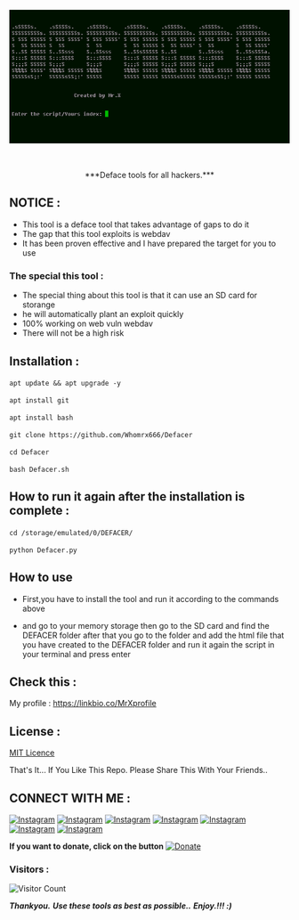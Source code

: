 <p align="center"><img src="https://github.com/Whomrx666/Defacer/blob/main/logo.png?raw=true" /></p>
<br>
<p align="center">***Deface tools for all hackers.***</p>

## NOTICE :

- This tool is a deface tool that takes advantage of gaps to do it
- The gap that this tool exploits is webdav
- It has been proven effective and I have prepared the target for you to use

### The special this tool :

- The special thing about this tool is that it can use an SD card for storange
- he will automatically plant an exploit quickly
- 100% working on web vuln webdav
- There will not be a high risk

## Installation :


```apt update && apt upgrade -y```

```apt install git```

```apt install bash```

```git clone https://github.com/Whomrx666/Defacer```

```cd Defacer```

```bash Defacer.sh```

## How to run it again after the installation is complete :

```cd /storage/emulated/0/DEFACER/```

```python Defacer.py```

## How to use

- First,you have to install the tool and run it according to the commands above

- and go to your memory storage then go to the SD card and find the DEFACER folder after that you go to the folder and add the html file that you have created to the DEFACER folder and run it again the script in your terminal and press enter

## Check this : 

My profile : https://linkbio.co/MrXprofile

## License :

[MIT Licence](https://github.com/Whomrx666/Defacer/blob/master/LICENSE)

That's It... If You Like This Repo. Please Share This With Your Friends..

## CONNECT WITH ME :

[![Instagram](https://img.shields.io/badge/WEBSITE-VISIT-yellow?style=for-the-badge&logo=blogger)](https://whomrxhackers.blogspot.com/)
[![Instagram](https://img.shields.io/badge/TWITTER-FOLLOW-red?style=for-the-badge&logo=x)](https://twitter.com/whomrx666)
[![Instagram](https://img.shields.io/badge/YOUTUBE-SUBSCRIBE-red?style=for-the-badge&logo=youtube)](https://youtube.com/@whomrx666)
[![Instagram](https://img.shields.io/badge/FACEBOOK-LIKE-red?style=for-the-badge&logo=facebook)](https://facebook.com/https://www.facebook.com/whomrx.666)
[![Instagram](https://img.shields.io/badge/TELEGRAM-CONNECT-red?style=for-the-badge&logo=telegram)](https://t.me/@Whomr_X)
[![Instagram](https://img.shields.io/badge/WHATSAPP-CONTACT-red?style=for-the-badge&logo=whatsapp)](https://wa.me/6287855190571)
[![Instagram](https://img.shields.io/badge/TIKTOK-FOLLOW-red?style=for-the-badge&logo=tiktok)](https://www.tiktok.com/@whomr.x)

**If you want to donate, click on the button**
<a href="https://saweria.co/whomrx"><img title="Donate" src="https://img.shields.io/badge/Donate-X tool-yellow?style=for-the-badge&logo=github"></a>

### Visitors :
![Visitor Count](https://profile-counter.glitch.me/Whomrx666/count.svg)

***Thankyou.***
***Use these tools as best as possible..***
***Enjoy.!!! :)***
